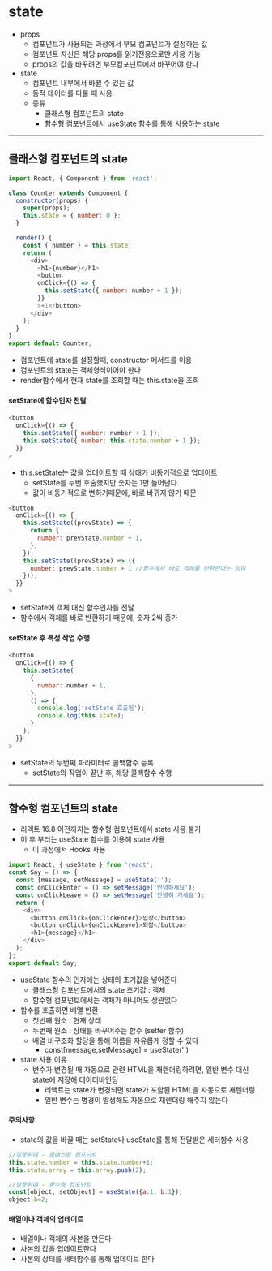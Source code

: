 # state
- props
  - 컴포넌트가 사용되는 과정에서 부모 컴포넌트가 설정하는 값
  - 컴포넌트 자신은 해당 props를 읽기전용으로만 사용 가능
  - props의 값을 바꾸려면 부모컴포넌트에서 바꾸어야 한다
- state
  - 컴포넌트 내부에서 바뀔 수 있는 값
  - 동적 데이터를 다룰 때 사용
  - 종류
    - 클래스형 컴포넌트의 state
    - 함수형 컴포넌트에서 useState 함수를 통해 사용하는 state   

***

## 클래스형 컴포넌트의 state   
```javascript
import React, { Component } from 'react';

class Counter extends Component {
  constructor(props) {
    super(props);
    this.state = { number: 0 };
  }

  render() {
    const { number } = this.state;
    return (
      <div>
        <h1>{number}</h1>
        <button
        onClick={() => {
          this.setState({ number: number + 1 });
        }}
        >+1</button>
      </div>
    );
  }
}
export default Counter;

```

- 컴포넌트에 state를 설정할때, constructor 메서드를 이용
- 컴포넌트의 state는 객체형식이어야 한다
- render함수에서 현재 state를 조회할 때는 this.state을 조회   

#### setState에 함수인자 전달   

```javascript
<button
  onClick={() => {
    this.setState({ number: number + 1 });
    this.setState({ number: this.state.number + 1 });
  }}
>
```
- this.setState는 값을 업데이트할 때 상태가 비동기적으로 업데이트
  - setState를 두번 호출했지만 숫자는 1만 늘어난다.
  - 값이 비동기적으로 변하기때문에, 바로 바뀌지 않기 때문   

```javascript
<button
  onClick={() => {
    this.setState((prevState) => {
      return {
        number: prevState.number + 1,
      };
    });
    this.setState((prevState) => ({
      number: prevState.number + 1 //함수에서 바로 객체를 반환한다는 의미
    }));
  }}
>
```
- setState에 객체 대신 함수인자를 전달
- 함수에서 객체를 바로 반환하기 때문에, 숫자 2씩 증가   

#### setState 후 특정 작업 수행   

```javascript
<button
  onClick={() => {
    this.setState(
      {
        number: number + 1,
      },
      () => {
        console.log('setState 호출됨');
        console.log(this.state);
      }
    );
  }}
>
```
- setState의 두번째 파라미터로 콜백함수 등록
  - setState의 작업이 끝난 후, 해당 콜백함수 수행   

***

## 함수형 컴포넌트의 state
- 리액트 16.8 이전까지는 함수형 컴포넌트에서 state 사용 불가
- 이 후 부터는 useState 함수를 이용해 state 사용
  - 이 과정에서 Hooks 사용

```javascript
import React, { useState } from 'react';
const Say = () => {
  const [message, setMessage] = useState('');
  const onClickEnter = () => setMessage('안녕하세요');
  const onClickLeave = () => setMessage('안녕히 가세요');
  return (
    <div>
      <button onClick={onClickEnter}>입장</button>
      <button onClick={onClickLeave}>퇴장</button>
      <h1>{message}</h1>
    </div>
  );
};
export default Say;

```
- useState 함수의 인자에는 상태의 초기값을 넣어준다
  - 클래스형 컴포넌트에서의 state 초기값 : 객체
  - 함수형 컴포넌트에서는 객체가 아니어도 상관없다
- 함수를 호출하면 배열 반환
  - 첫번째 원소 : 현재 상태
  - 두번째 원소 : 상태를 바꾸어주는 함수 (setter 함수)
  - 배열 비구조화 할당을 통해 이름을 자유롭게 정할 수 있다
    - const\[message,setMessage] = useState('')
- state 사용 이유
  - 변수가 변경될 때 자동으로 관련 HTML을 재렌더링하려면, 일반 변수 대신 state에 저장해 데이터바인딩
    - 리액트는 state가 변경되면 state가 포함된 HTML을 자동으로 재렌더링
    - 일반 변수는 병경이 발생해도 자동으로 재렌더링 해주지 않는다   

#### 주의사항
- state의 값을 바꿀 때는 setState나 useState를 통해 전달받은 세터함수 사용   

```javascript
//잘못된예 - 클래스형 컴포넌트
this.state.number = this.state.number+1;
this.state.array = this.array.push(2);

//잘못된예 - 함수형 컴포넌트
const[object, setObject] = useState({a:1, b:1});
object.b=2;
```

#### 배열이나 객체의 업데이트
- 배열이나 객체의 사본을 만든다
- 사본의 값을 업데이트한다
- 사본의 상태를 세터함수를 통해 업데이트 한다
